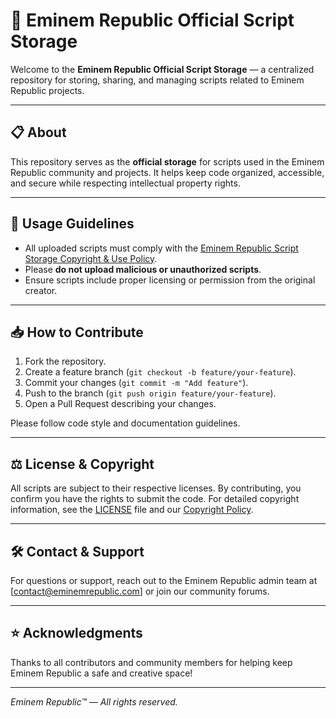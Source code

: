 # 🎤 Eminem Republic Official Script Storage

Welcome to the **Eminem Republic Official Script Storage** — a centralized repository for storing, sharing, and managing scripts related to Eminem Republic projects.

---

## 📋 About

This repository serves as the **official storage** for scripts used in the Eminem Republic community and projects. It helps keep code organized, accessible, and secure while respecting intellectual property rights.

---

## 🚦 Usage Guidelines

- All uploaded scripts must comply with the [Eminem Republic Script Storage Copyright & Use Policy](https://docs.google.com/document/d/13DfVA-Rmjgd43twejpg1AKUVPVOPBgmFWmmLKxoLgGs/edit?tab=t.0).  
- Please **do not upload malicious or unauthorized scripts**.  
- Ensure scripts include proper licensing or permission from the original creator.

---

## 📥 How to Contribute

1. Fork the repository.  
2. Create a feature branch (`git checkout -b feature/your-feature`).  
3. Commit your changes (`git commit -m "Add feature"`).  
4. Push to the branch (`git push origin feature/your-feature`).  
5. Open a Pull Request describing your changes.

Please follow code style and documentation guidelines.

---

## ⚖️ License & Copyright

All scripts are subject to their respective licenses. By contributing, you confirm you have the rights to submit the code. For detailed copyright information, see the [LICENSE](https://github.com/EminemKiller/Eminem-Republic-Script-Storage-Official/blob/main/Eminem%20Storage%20Copyright.txt](https://docs.google.com/document/d/13DfVA-Rmjgd43twejpg1AKUVPVOPBgmFWmmLKxoLgGs)) file and our [Copyright Policy]([link-to-your-policy](https://github.com/EminemKiller/Eminem-Republic-Script-Storage-Official/blob/main/Eminem%20Storage%20Copyright.txt)).

---

## 🛠️ Contact & Support

For questions or support, reach out to the Eminem Republic admin team at [contact@eminemrepublic.com] or join our community forums.

---

## ⭐ Acknowledgments

Thanks to all contributors and community members for helping keep Eminem Republic a safe and creative space!

---

*Eminem Republic™ — All rights reserved.*

